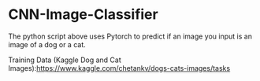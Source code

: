 # CNN-Image-Classifier

The python script above uses Pytorch to predict if an image you input is an image of a dog or a cat.

Training Data (Kaggle Dog and Cat Images):https://www.kaggle.com/chetankv/dogs-cats-images/tasks

